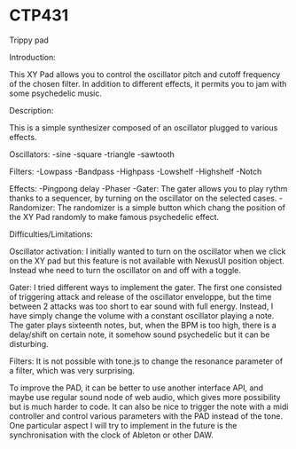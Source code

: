 # CTP431

Trippy pad

Introduction:

This XY Pad allows you to control the oscillator pitch and cutoff frequency of the chosen filter. In addition to different effects, it permits you to jam with some psychedelic music.

Description:

This is a simple synthesizer composed of an oscillator plugged to various effects. 

Oscillators: -sine
             -square
             -triangle
             -sawtooth
             
Filters: -Lowpass
         -Bandpass
         -Highpass
         -Lowshelf
         -Highshelf
         -Notch
         
Effects: -Pingpong delay
         -Phaser
         -Gater: The gater allows you to play rythm thanks to a sequencer, by turning on the oscillator on the selected cases.
         -Randomizer: The randomizer is a simple button which chang the position of the XY Pad randomly to make famous psychedelic effect.
         
Difficulties/Limitations:

Oscillator activation: 
I initially wanted to turn on the oscillator when we click on the XY pad but this feature is not available with NexusUI position object. Instead whe need to turn the oscillator on and off with a toggle.

Gater: 
I tried different ways to implement the gater. The first one consisted of triggering attack and release of the oscillator enveloppe, but the time between 2 attacks was too short to ear sound with full energy. Instead, I have simply change the volume with a constant oscillator playing a note. The gater plays sixteenth notes, but, when the BPM is too high, there is a delay/shift on certain note, it somehow sound psychedelic but it can be disturbing.

Filters:
It is not possible with tone.js to change the resonance parameter of a filter, which was very surprising.

To improve the PAD, it can be better to use another interface API, and maybe use regular sound node of web audio, which gives more possibility but is much harder to code.
It can also be nice to trigger the note with a midi controller and control various parameters with the PAD instead of the tone.
One particular aspect I will try to implement in the future is the synchronisation with the clock of Ableton or other DAW.


